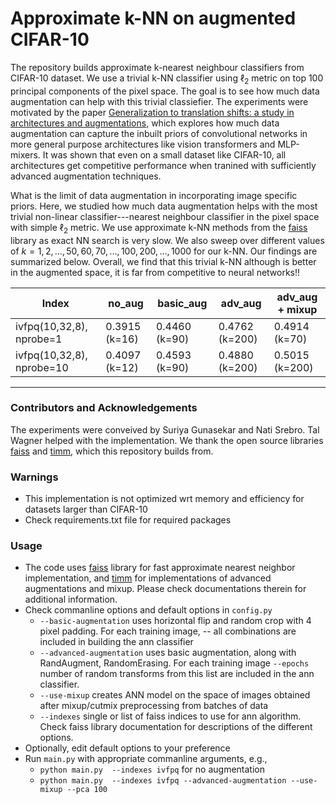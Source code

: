 
# Approximate k-NN on augmented CIFAR-10 

The repository builds approximate k-nearest neighbour classifiers from CIFAR-10 dataset. We use a trivial k-NN classifier using $\ell_2$ metric on top $100$ principal components of the pixel space. The goal is to see how much data augmentation can help with this trivial classiefier. The experiments were motivated by the paper [Generalization to translation shifts: a study in architectures and augmentations](https://arxiv.org/abs/2207.02349), which explores how much data augmentation can capture the inbuilt priors of convolutional networks in more general purpose architectures like vision transformers and MLP-mixers. It was shown that even on a small dataset like CIFAR-10, all architectures get competitive performance when tranined with sufficiently advanced augmentation techniques. 

What is the limit of data augmentation in incorporating image specific priors. Here, we studied how much data augmentation helps with the most trivial non-linear classifier---nearest neighbour classifier in the pixel space with simple $\ell_2$ metric. We use approximate k-NN methods from the [faiss](https://github.com/facebookresearch/faiss) library as exact NN search is very slow. We also sweep over different values of $k=1,2,\ldots, 50, 60, 70, \ldots, 100, 200,\ldots, 1000$ for our k-NN.  Our findings are summarized below. Overall, we find that this trivial k-NN although is better in the augmented space, it is far from competitive to neural networks!! 

| Index | no_aug | basic_aug | adv_aug | adv_aug + mixup |
| --- | --- | --- | --- | --- |
| ivfpq(10,32,8), nprobe=1  | 0.3915 (k=16) | 0.4460 (k=90) | 0.4762 (k=200) | 0.4914 (k=70) | 
| ivfpq(10,32,8), nprobe=10 | 0.4097 (k=12) | 0.4593 (k=90) | 0.4880 (k=200) | 0.5015 (k=200)|

----
### Contributors and Acknowledgements
The experiments were conveived by Suriya Gunasekar and Nati Srebro. Tal Wagner helped with the implementation. We thank the open source libraries [faiss](https://github.com/facebookresearch/faiss) and [timm](https://github.com/rwightman/pytorch-image-models), which this repository builds from.



### Warnings
- This implementation is not optimized wrt memory and efficiency for datasets larger than CIFAR-10 
- Check requirements.txt file for required packages

### Usage
- The code uses [faiss](https://github.com/facebookresearch/faiss) library for fast approximate nearest neighbor implementation, and [timm](https://github.com/rwightman/pytorch-image-models) for implementations of advanced augmentations and mixup. Please check documentations therein for additional information.
- Check commanline options and default options in `config.py`
    - `--basic-augmentation` uses horizontal flip and random crop with 4 pixel padding. For each training image,  -- all combinations are included in building the ann classifier
    - `--advanced-augmentation` uses basic augmentation, along with RandAugment, RandomErasing. For each training image `--epochs` number of random transforms from this list are included in the ann classifier. 
    - `--use-mixup` creates ANN model on the space of images obtained after mixup/cutmix preprocessing from batches of data
    - `--indexes` single or list of faiss indices to use for ann algorithm. Check faiss library documentation for descriptions of the different options.
- Optionally, edit default options to your preference
- Run `main.py` with appropriate commanline arguments, e.g.,
    - `python main.py  --indexes ivfpq` for no augmentation
    - `python main.py  --indexes ivfpq --advanced-augmentation --use-mixup --pca 100`
